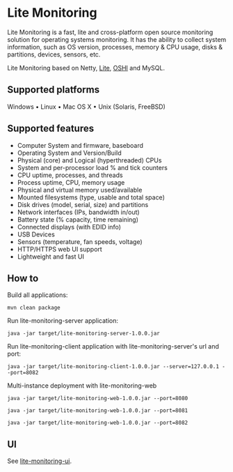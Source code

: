 # Lite Monitoring

Lite Monitoring is a fast, lite and cross-platform open source monitoring solution for operating systems monitoring. It has the ability to collect system information, such as OS version, processes, memory &amp; CPU usage, disks &amp; partitions, devices, sensors, etc.

Lite Monitoring based on Netty, [Lite](https://github.com/waylau/lite), [OSHI](https://github.com/oshi/oshi) and MySQL.

## Supported platforms 


Windows • Linux • Mac OS X • Unix (Solaris, FreeBSD) 


## Supported features 


* Computer System and firmware, baseboard 
* Operating System and Version/Build
* Physical (core) and Logical (hyperthreaded) CPUs 
* System and per-processor load % and tick counters
* CPU uptime, processes, and threads
* Process uptime, CPU, memory usage
* Physical and virtual memory used/available
* Mounted filesystems (type, usable and total space)
* Disk drives (model, serial, size) and partitions
* Network interfaces (IPs, bandwidth in/out)
* Battery state (% capacity, time remaining)
* Connected displays (with EDID info)
* USB Devices
* Sensors (temperature, fan speeds, voltage)
* HTTP/HTTPS web UI support
* Lightweight and fast UI


## How to 

Build all applications:

```
mvn clean package
```


Run lite-monitoring-server application:

```
java -jar target/lite-monitoring-server-1.0.0.jar 
```


Run lite-monitoring-client application with lite-monitoring-server's url and port:

```
java -jar target/lite-monitoring-client-1.0.0.jar --server=127.0.0.1 --port=8082
``` 



Multi-instance deployment with lite-monitoring-web

```
java -jar target/lite-monitoring-web-1.0.0.jar --port=8080

java -jar target/lite-monitoring-web-1.0.0.jar --port=8081

java -jar target/lite-monitoring-web-1.0.0.jar --port=8082
```


## UI

See [lite-monitoring-ui](https://github.com/waylau/lite-monitoring-ui).
